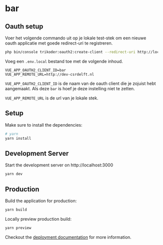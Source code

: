 # bar

## Oauth setup

Voer het volgende commando uit op je lokale test-stek om een nieuwe oauth applicatie met goede redirect-uri te registreren.

```bash
php bin/console trikoder:oauth2:create-client --redirect-uri http://localhost:8080/auth/callback bar
```

Voeg een `.env.local` bestand toe met de volgende inhoud.

```
VUE_APP_OAUTH2_CLIENT_ID=bar
VUE_APP_REMOTE_URL=http://dev-csrdelft.nl
```

`VUE_APP_OAUTH2_CLIENT_ID` is de naam van de oauth client die je zojuist hebt aangemaakt. Als deze `bar` is hoef je deze instelling niet te zetten.

`VUE_APP_REMOTE_URL` is de url van je lokale stek.

## Setup

Make sure to install the dependencies:

```bash
# yarn
yarn install
```

## Development Server

Start the development server on http://localhost:3000

```bash
yarn dev
```

## Production

Build the application for production:

```bash
yarn build
```

Locally preview production build:

```bash
yarn preview
```

Checkout the [deployment documentation](https://v3.nuxtjs.org/guide/deploy/presets) for more information.

